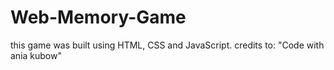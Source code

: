 # Web-Memory-Game
this game was built using HTML, CSS and JavaScript.
credits to: "Code with ania kubow"
